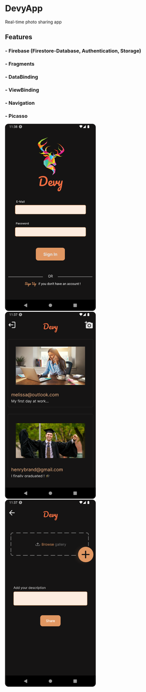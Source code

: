 # DevyApp
Real-time photo sharing app

## Features 
### - Firebase (Firestore-Database, Authentication, Storage) 
### - Fragments
### - DataBinding
### - ViewBinding
### - Navigation
### - Picasso 

<p float="left">
  <img src="/sc_shot_1.png" width="300" />
  <img src="/sc_shot_2.png" width="300" /> 
  <img src="/sc_shot_3.png" width="300" />

</p>

